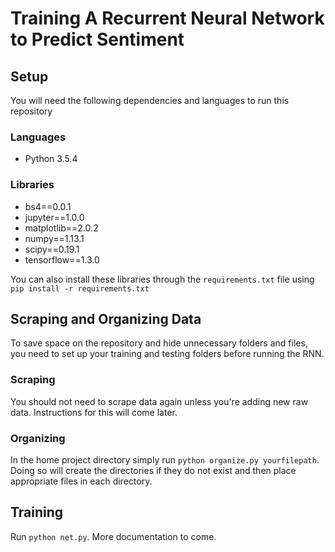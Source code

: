# Training A Recurrent Neural Network to Predict Sentiment

## Setup
You will need the following dependencies and languages to run this repository
### Languages
* Python 3.5.4

### Libraries
* bs4==0.0.1
* jupyter==1.0.0
* matplotlib==2.0.2
* numpy==1.13.1
* scipy==0.19.1
* tensorflow==1.3.0

You can also install these libraries through the `requirements.txt` file using `pip install -r requirements.txt`

## Scraping and Organizing Data
To save space on the repository and hide unnecessary folders and files, you need to set up your training and testing folders before running the RNN.

### Scraping
You should not need to scrape data again unless you're adding new raw data. Instructions for this will come later.

### Organizing
In the home project directory simply run `python organize.py yourfilepath`. Doing so will create the directories if they do not exist and then place appropriate files in each directory.

## Training
Run `python net.py`. More documentation to come.


